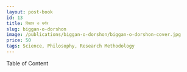 ```yaml
---
layout: post-book
id: 13
title: বিজ্ঞান ও দর্শন
slug: biggan-o-dorshon
image: /publications/biggan-o-dorshon/biggan-o-dorshon-cover.jpg
price: 50
tags: Science, Philosophy, Research Methodology
---
```

Table of Content